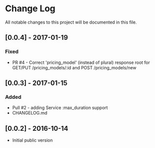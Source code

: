 # Change Log
All notable changes to this project will be documented in this file.

## [0.0.4] - 2017-01-19 ##
### Fixed
- PR #4 - Correct 'pricing_model' (instead of plural) response root for GET/PUT /pricing_models/:id and POST /pricing_models/new

## [0.0.3] - 2017-01-15 ##
### Added
- Pull #2 - adding Service :max_duration support
- CHANGELOG.md

## [0.0.2] - 2016-10-14 ##
- Initial public version

